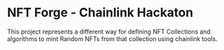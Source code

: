 # NFT Forge - Chainlink Hackaton

This project represents a different way for defining NFT Collections and algorithms to mint Random NFTs from that collection using chainlink tools.

```shell

```
